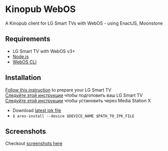 # Kinopub WebOS

A Kinopub client for LG Smart TVs with WebOS - using EnactJS, Moonstone

## Requirements

- LG Smart TV with WebOS v3+
- [Node.js](https://nodejs.org/)
- [WebOS CLI](https://webostv.developer.lge.com/sdk/installation/)

## Installation

[Follow this instruction](https://webostv.developer.lge.com/develop/app-test) to prepare your LG Smart TV  
[Следуйте этой инструкции](https://bit.ly/3uyLWkl) чтобы подготовить ваш LG Smart TV  
[Следуйте этой инструкции](https://bit.ly/3s4YoYg) чтобы установить через Media Station X

- Download [latest ipk file](https://github.com/adascal/kinopub.webos/releases/latest)
- `$ ares-install --device $DEVICE_NAME $PATH_TO_IPK_FILE`

## Screenshots

Checkout [screenshots here](./SCREENSHOTS.md)
